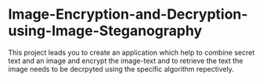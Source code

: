 # Image-Encryption-and-Decryption-using-Image-Steganography
This project leads you to create an application which help to combine secret text and an image and encrypt the image-text and to retrieve the text the image needs to be decrpyted using the specific algorithm repectively. 
